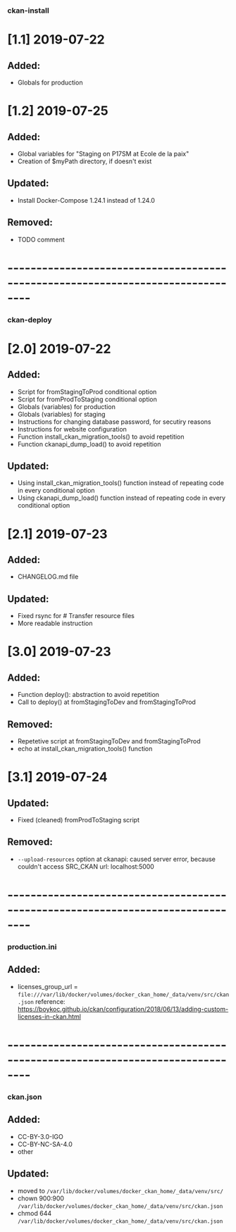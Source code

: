 ### ckan-install

# [1.1] 2019-07-22
## Added: 
- Globals for production

# [1.2] 2019-07-25
## Added: 
- Global variables for "Staging on P17SM at Ecole de la paix"
- Creation of $myPath directory, if doesn't exist

## Updated:
- Install Docker-Compose 1.24.1 instead of 1.24.0

## Removed:
- TODO comment


# --------------------------------------------------------------------------------

### ckan-deploy

# [2.0] 2019-07-22
## Added:
- Script for fromStagingToProd conditional option
- Script for fromProdToStaging conditional option
- Globals (variables) for production
- Globals (variables) for staging
- Instructions for changing database password, for secutiry reasons
- Instructions for website configuration
- Function install_ckan_migration_tools() to avoid repetition
- Function ckanapi_dump_load() to avoid repetition

## Updated:
- Using install_ckan_migration_tools() function instead of repeating code in every conditional option
- Using ckanapi_dump_load() function instead of repeating code in every conditional option

# [2.1] 2019-07-23
## Added:
- CHANGELOG.md file

## Updated:
- Fixed rsync for # Transfer resource files
- More readable instruction

# [3.0] 2019-07-23
## Added:
- Function deploy(): abstraction to avoid repetition
- Call to deploy() at fromStagingToDev and fromStagingToProd

## Removed:
- Repetetive script at fromStagingToDev and fromStagingToProd
- echo at install_ckan_migration_tools() function

# [3.1] 2019-07-24
## Updated:
- Fixed (cleaned) fromProdToStaging script

## Removed:
- `--upload-resources`  option at ckanapi: caused server error, because couldn't access SRC_CKAN url: localhost:5000


# --------------------------------------------------------------------------------

### production.ini
## Added:
- licenses_group_url = `file:///var/lib/docker/volumes/docker_ckan_home/_data/venv/src/ckan.json`
	reference: https://boykoc.github.io/ckan/configuration/2018/06/13/adding-custom-licenses-in-ckan.html


# --------------------------------------------------------------------------------

### ckan.json
## Added:
- CC-BY-3.0-IGO
- CC-BY-NC-SA-4.0
- other

## Updated:
- moved to `/var/lib/docker/volumes/docker_ckan_home/_data/venv/src/`
- chown 900:900 `/var/lib/docker/volumes/docker_ckan_home/_data/venv/src/ckan.json`
- chmod 644 `/var/lib/docker/volumes/docker_ckan_home/_data/venv/src/ckan.json `
